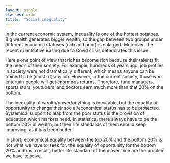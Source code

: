 ```yaml
---
layout: single
classes: wide
title:  "Social Inequality"
---
```


In the current economic system, inequality is one of the hottest potatoes.
Big wealth generates bigger wealth, so the gap between two groups under different economic statuses (rich and poor) is enlarged.
Moreover, the recent quantitative easing due to Covid crisis deteriorates this issue.

Here's one point of view that riches become rich because their talents fit the needs of their society.
For example, hundreds of years ago, job profiles in society were not dramatically different, which means anyone can be trained to be (most of) any job.
However, in the current society, those who entertain people will get enormous returns.
Therefore, fund managers, sports stars, youtubers, and doctors earn much more than that 20% on the bottom.

The inequality of wealth/power/anything is inevitable, but the equality of opportunity to change their social/economical status has to be protected.
Systemical support to leap from the poor status is the provision of education which markets need.
In statistics, there always have to be the bottom 20% in wealth, but their life standards of them should keep improving, as it has been better.

In short, economical equality between the top 20% and the bottom 20% is not what we have to seek for. 
the equality of opportunity for the bottom 20% and (as a result) better life standard of them over time are the problem we have to solve. 